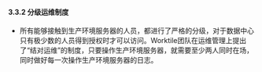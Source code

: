 #### 3.3.2 分级运维制度
* 所有能够接触到生产环境服务器的人员，都进行了严格的分级，对于数据中心只有极少数的人员得到授权时才可以访问。Worktile团队在运维管理上提出了“结对运维”的制度，只要操作生产环境服务器，就需要至少两人同时在场，同时做好每一次操作生产环境服务器的日志。